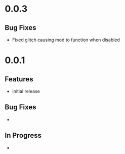 ﻿# 0.0.3

## Bug Fixes
- Fixed glitch causing mod to function when disabled


# 0.0.1

## Features
- Initial release

## Bug Fixes
- 

## In Progress
- 
